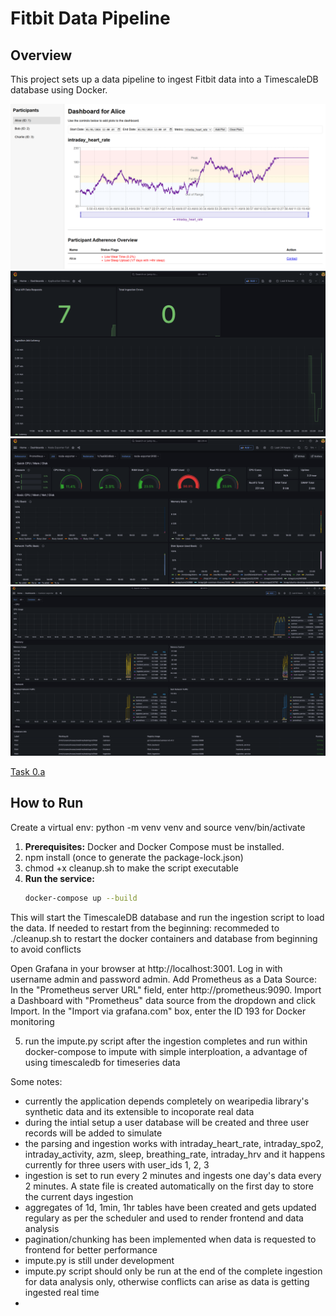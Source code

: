 # Fitbit Data Pipeline

## Overview

This project sets up a data pipeline to ingest Fitbit data into a TimescaleDB database using Docker.

![Dashboard](images/dashboard.png)
![application metrics](images/grafanaapp.png)
![host machine metrics](images/grafanahost.png)
![container metrics](images/grafanacontainer.png)

[Task 0.a](docs/task0.md)

## How to Run
Create a virtual env: python -m venv venv and source venv/bin/activate
1.  **Prerequisites:** Docker and Docker Compose must be installed.
2. npm install (once to generate the package-lock.json)
3. chmod +x cleanup.sh to make the script executable
4.  **Run the service:**
    ```bash
    docker-compose up --build
    ```
This will start the TimescaleDB database and run the ingestion script to load the data.
If needed to restart from the beginning: recommeded to ./cleanup.sh to restart the docker containers and database from beginning to avoid conflicts

Open Grafana in your browser at http://localhost:3001. Log in with username admin and password admin.
Add Prometheus as a Data Source:
In the "Prometheus server URL" field, enter http://prometheus:9090.
Import a Dashboard with "Prometheus" data source from the dropdown and click Import.
In the "Import via grafana.com" box, enter the ID 193 for Docker monitoring

5. run the impute.py script after the ingestion completes and run within docker-compose to impute with simple interploation, a advantage of using timescaledb for timeseries data

Some notes:
- currently the application depends completely on wearipedia library's synthetic data and its extensible to incoporate real data
- during the intial setup a user database will be created and three user records will be added to simulate
- the parsing and ingestion works with intraday_heart_rate, intraday_spo2, intraday_activity, azm, sleep, breathing_rate, intraday_hrv and it happens currently for three users with user_ids 1, 2, 3
- ingestion is set to run every 2 minutes and ingests one day's data every 2 minutes. A state file is created automatically on the first day to store the current days ingestion
- aggregates of 1d, 1min, 1hr tables have been created and gets updated regulary as per the scheduler and used to render frontend and data analysis
- pagination/chunking has been implemented when data is requested to frontend for better performance
- impute.py is still under development
- impute.py script should only be run at the end of the complete ingestion for data analysis only, otherwise conflicts can arise as data is getting ingested real time
- 
